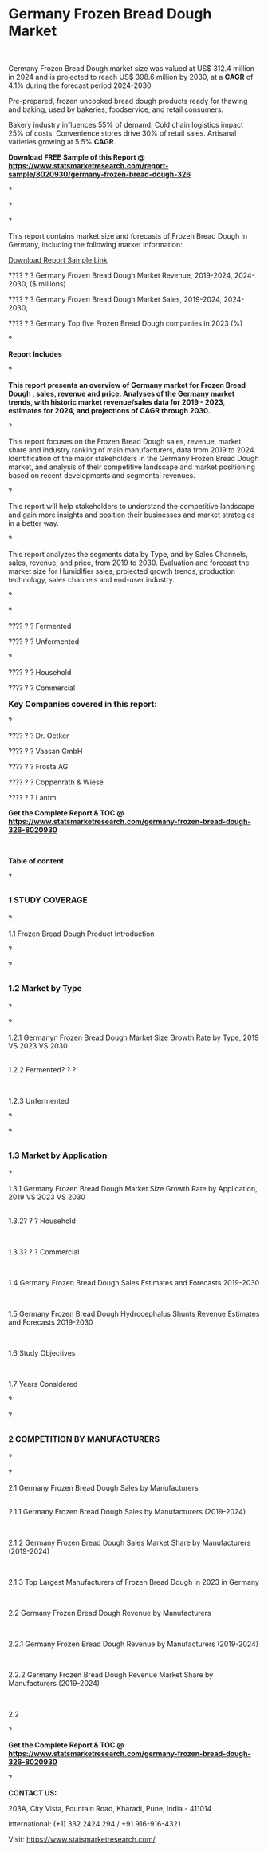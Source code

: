 <h1>Germany Frozen Bread Dough Market</h1><br/><p>Germany Frozen Bread Dough market size was valued at US$ 312.4 million in 2024 and is projected to reach US$ 398.6 million by 2030, at a <strong>CAGR</strong> of 4.1% during the forecast period 2024-2030.</p>
 
 
 
 <p>Pre-prepared, frozen uncooked bread dough products ready for thawing and baking, used by bakeries, foodservice, and retail consumers.</p>
 
 
 
 <p>Bakery industry influences 55% of demand. Cold chain logistics impact 25% of costs. Convenience stores drive 30% of retail sales. Artisanal varieties growing at 5.5% <strong>CAGR</strong>.</p>
 
 
 
 <div><b>Download FREE Sample of this Report @ <a href="https://www.statsmarketresearch.com/download-free-sample/8020930/germany-frozen-bread-dough-326">https://www.statsmarketresearch.com/report-sample/8020930/germany-frozen-bread-dough-326</a></b></div>
 
 
 
 <p>? </p>
 
 
 
 <p>? </p>
 
 
 
 <p>? </p>
 
 
 
 <p>This report contains market size and forecasts of Frozen Bread Dough in Germany, including the following market information:</p>
 
 
 
 <p><a href="https://www.statsmarketresearch.com/download-free-sample/8020930/germany-frozen-bread-dough-326">Download Report Sample Link</a></p>
 
 
 
 <p>???? ? ? Germany Frozen Bread Dough Market Revenue, 2019-2024, 2024-2030, ($ millions)</p>
 
 
 
 <p>???? ? ? Germany Frozen Bread Dough Market Sales, 2019-2024, 2024-2030,</p>
 
 
 
 <p>???? ? ? Germany Top five Frozen Bread Dough companies in 2023 (%)</p>
 
 
 
 <p>? </p>
 
 
 
 <p><strong>Report Includes</strong></p>
 
 
 
 <p>? </p>
 
 
 
 <p><strong>This report presents an overview of Germany market for Frozen Bread Dough , sales, revenue and price. Analyses of the Germany market trends, with historic market revenue/sales data for 2019 - 2023, estimates for 2024, and projections of <strong>CAGR</strong> through 2030.</strong></p>
 
 
 
 <p>? </p>
 
 
 
 <p>This report focuses on the Frozen Bread Dough sales, revenue, market share and industry ranking of main manufacturers, data from 2019 to 2024. Identification of the major stakeholders in the Germany Frozen Bread Dough market, and analysis of their competitive landscape and market positioning based on recent developments and segmental revenues.</p>
 
 
 
 <p>? </p>
 
 
 
 <p>This report will help stakeholders to understand the competitive landscape and gain more insights and position their businesses and market strategies in a better way.</p>
 
 
 
 <p>? </p>
 
 
 
 <p>This report analyzes the segments data by Type, and by Sales Channels, sales, revenue, and price, from 2019 to 2030. Evaluation and forecast the market size for Humidifier sales, projected growth trends, production technology, sales channels and end-user industry.</p>
 
 
 
 <p>? </p>
 
 
 
 <p>? </p>
 
 
 
 <p>???? ? ? Fermented</p>
 
 
 
 <p>???? ? ? Unfermented</p>
 
 
 
 <p>? </p>
 
 
 
 <p>???? ? ? Household</p>
 
 
 
 <p>???? ? ? Commercial</p>
 
 
 
 <p><span style="font-size:16px"><strong>Key Companies covered in this report:</strong></span></p>
 
 
 
 <p>? </p>
 
 
 
 <p>???? ? ? Dr. Oetker</p>
 
 
 
 <p>???? ? ? Vaasan GmbH</p>
 
 
 
 <p>???? ? ? Frosta AG</p>
 
 
 
 <p>???? ? ? Coppenrath & Wiese</p>
 
 
 
 <p>???? ? ? Lantm</p>
 
 
 
 <div><b>Get the Complete Report & TOC @ <a href="https://www.statsmarketresearch.com/germany-frozen-bread-dough-326-8020930">https://www.statsmarketresearch.com/germany-frozen-bread-dough-326-8020930</a></b></div>
 
 
 
 <p><br />
 
 <b>Table of content</b></p>
 
 
 
 <p>? </p>
 
 
 
 <h2><span style="font-size:16px"><strong>1 STUDY COVERAGE</strong></span></h2>
 
 
 
 <p>? </p>
 
 
 
 <p>1.1 Frozen Bread Dough Product Introduction</p>
 
 
 
 <p>? </p>
 
 
 
 <p>? </p>
 
 
 
 <h2><span style="font-size:16px"><strong>1.2 Market by Type</strong></span></h2>
 
 
 
 <p>? </p>
 
 
 
 <p>? </p>
 
 
 
 <p>1.2.1 Germanyn Frozen Bread Dough Market Size Growth Rate by Type, 2019 VS 2023 VS 2030<br />
 
 <br />
 
 1.2.2 Fermented? ? ? <br />
 
 <br />
 
 1.2.3 Unfermented<br />
 
 ? </p>
 
 
 
 <p>? </p>
 
 
 
 <h2><span style="font-size:16px"><strong>1.3 Market by Application</strong></span></h2>
 
 
 
 <p>? </p>
 
 
 
 <p>1.3.1 Germany Frozen Bread Dough Market Size Growth Rate by Application, 2019 VS 2023 VS 2030<br />
 
 <br />
 
 1.3.2? ? ? Household<br />
 
 <br />
 
 1.3.3? ? ? Commercial<br />
 
 <br />
 
 1.4 Germany Frozen Bread Dough Sales Estimates and Forecasts 2019-2030<br />
 
 <br />
 
 1.5 Germany Frozen Bread Dough Hydrocephalus Shunts Revenue Estimates and Forecasts 2019-2030<br />
 
 <br />
 
 1.6 Study Objectives<br />
 
 <br />
 
 1.7 Years Considered</p>
 
 
 
 <p>? </p>
 
 
 
 <p>? </p>
 
 
 
 <h2><span style="font-size:16px"><strong>2 COMPETITION BY MANUFACTURERS</strong></span></h2>
 
 
 
 <p>? </p>
 
 
 
 <p>? </p>
 
 
 
 <p>2.1 Germany Frozen Bread Dough Sales by Manufacturers<br />
 
 <br />
 
 2.1.1 Germany Frozen Bread Dough Sales by Manufacturers (2019-2024)<br />
 
 <br />
 
 2.1.2 Germany Frozen Bread Dough Sales Market Share by Manufacturers (2019-2024)<br />
 
 <br />
 
 2.1.3 Top Largest Manufacturers of Frozen Bread Dough in 2023 in Germany<br />
 
 <br />
 
 2.2 Germany Frozen Bread Dough Revenue by Manufacturers<br />
 
 <br />
 
 2.2.1 Germany Frozen Bread Dough Revenue by Manufacturers (2019-2024)<br />
 
 <br />
 
 2.2.2 Germany Frozen Bread Dough Revenue Market Share by Manufacturers (2019-2024)<br />
 
 <br />
 
 2.2</p>
 
 
 
 <p>? </p>
 
 
 
 <div><b>Get the Complete Report & TOC @ <a href="https://www.statsmarketresearch.com/germany-frozen-bread-dough-326-8020930">https://www.statsmarketresearch.com/germany-frozen-bread-dough-326-8020930</a></b></div>
 
 
 
 <p>? </p>
 
 
 
 <p><b>CONTACT US:</b><br />
 
 203A, City Vista, Fountain Road, Kharadi, Pune, India - 411014<br />
 
 International: (+1) 332 2424 294 / +91 916-916-4321<br />
 
 Visit: <a href="https://www.statsmarketresearch.com/">https://www.statsmarketresearch.com/</a></p>